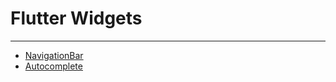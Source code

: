 # Flutter Widgets
<hr>

- [NavigationBar](https://github.com/kapil708/widget_of_the_day/blob/master/lib/views/navigation_bar_screen.dart)
- [Autocomplete](https://github.com/kapil708/widget_of_the_day/blob/master/lib/views/auto_complete_screen.dart)
